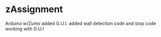 # zAssignment
Arduino w/Zumo
added G.U.I. 
added wall detection code and stop code working with G.U.I
